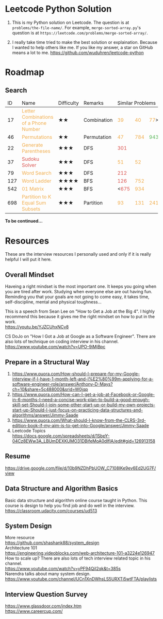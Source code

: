 # Leetcode Python Solution
1. This is my Python solution on Leetcode. The question is at `problems/the-file-name/`. For example, `merge-sorted-array.py`'s question is at `https://leetcode.com/problems/merge-sorted-array/`.

2. I really take time tried to make the best solution or explaination. 
Because I wanted to help others like me. 
If you like my answer, a star on GitHub means a lot to me. 
https://github.com/wuduhren/leetcode-python

# Roadmap
## Search
<style>
    .hard {
        color: #d9534f;
    }
    .medium {
        color: #f0ad4e;
    }
    .easy {
        color: #5cb85c;
    }
</style>

<table>
<thead>
    <tr>
        <td>ID</td>
        <td>Name</td>
        <td>Difficulty</td>
        <td>Remarks</td>
        <td colspan="7">Similar Problems</td>
    <tr>
</thead>
<tbody>
    <tr>
        <td>17</td>
        <td><span class="medium" href="https://leetcode.com/problems/letter-combinations-of-a-phone-number">Letter Combinations of a Phone Number</span></td>
        <td>★★</td>
        <td>Combination</td>
        <td><span class="medium" href="https://leetcode.com/problems/combination-sum/">39</span></td>
        <td><span class="medium" href="https://leetcode.com/problems/combination-sum-ii/">40</span></td>
        <td><span class="medium" href="https://leetcode.com/problems/combinations/">77</span>></td>
        <td><span class="medium" href="https://leetcode.com/problems/subsets/">78</span></td>
        <td><span class="medium" href="https://leetcode.com/problems/subsets-ii/">90</span></td>
        <td><span class="medium" href="https://leetcode.com/problems/combination-sum-iii/">216</span></td>
    </tr>
    <tr>
        <td>46</td>
        <td><span class="medium" href="https://leetcode.com/problems/permutations/">Permutations</span></td>
        <td>★★</td>
        <td>Permutation</td>
        <td><span class="medium" href="https://leetcode.com/problems/permutations-ii/">47</span></td>
        <td><span class="medium" href="https://leetcode.com/problems/letter-case-permutation/">784</span></td>
        <td><span class="easy" href="https://leetcode.com/problems/find-the-shortest-superstring">943</span></td>
        <td><span class="hard" href="https://leetcode.com/problems/number-of-squareful-arrays/">996</span></td>
        <td></td>
        <td></td>
    </tr>
    <tr>
        <td>22</td>
        <td><span class="medium" href="https://leetcode.com/problems/generate-parentheses/">Generate Parentheses</span></td>
        <td>★★★</td>
        <td>DFS</td>
        <td><span class="hard" href="https://leetcode.com/problems/remove-invalid-parentheses/">301</span></td>
        <td></td>
        <td></td>
        <td></td>
        <td></td>
        <td></td>
        <td></td>
    </tr>
    <tr>
        <td>37</td>
        <td><span class="hard" href="https://leetcode.com/problems/sudoku-solver">Sudoku Solver</span></td>
        <td>★★★</td>
        <td>DFS</td>
        <td><span class="medium" href="https://leetcode.com/problems/n-queens">51</span></td>
        <td><span class="medium" href="https://leetcode.com/problems/n-queens-ii">52</span></td>
        <td></td>
        <td></td>
        <td></td>
        <td></td>
        <td></td>
    </tr>
    <tr>
        <td>79</td>
        <td><span class="medium" href="https://leetcode.com/problems/word-search/">Word Search</td>
        <td>★★★</td>
        <td>DFS</td>
        <td class="hard" href="https://leetcode.com/problems/word-search-ii/submissions/">212</td>
        <td></td>
        <td></td>
        <td></td>
        <td></td>
        <td></td>
        <td></td>
    </tr>
    <tr>
        <td>127</td>
        <td><span class="medium" href="https://leetcode.com/problems/word-ladder/">Word Ladder</span></td>
        <td>★★★★</td>
        <td>BFS</td>
        <td><span class="hard" href="https://leetcode.com/problems/word-ladder-ii/">126</span></td>
        <td><span class="medium" href="https://leetcode.com/problems/open-the-lock/">752</span></td>
        <td></td>
        <td></td>
        <td></td>
        <td></td>
        <td></td>
    </tr>
    <tr>
        <td>542</td>
        <td><span class="medium" href="https://leetcode.com/problems/01-matrix/">01 Matrix</span></td>
        <td>★★★</td>
        <td>BFS</td>
        <td><<span class="hard" href="https://leetcode.com/problems/cut-off-trees-for-golf-event/">675</span></td>
        <td><span class="medium" href="https://leetcode.com/problems/shortest-bridge/">934</span></td>
        <td></td>
        <td></td>
        <td></td>
        <td></td>
        <td></td>
    </tr>
    <tr>
        <td>698</td>
        <td><span class="medium" href="https://leetcode.com/problems/01-matrix/">Partition to K Equal Sum Subsets</span></td>
        <td>★★★</td>
        <td>Partition</td>
        <td><span class="medium" href="https://leetcode.com/problems/restore-ip-addresses/">93</span></td>
        <td><span class="medium" href="https://leetcode.com/problems/palindrome-partitioning/">131</span></td>
        <td><span class="medium" href="https://leetcode.com/problems/different-ways-to-add-parentheses/">241</span></td>
        <td><span class="hard" href="https://leetcode.com/problems/expression-add-operators/">282</span></td>
        <td><span class="medium" href="https://leetcode.com/problems/split-array-into-fibonacci-sequence/">842</span></td>
        <td></td>
        <td></td>
    </tr>
</tbody>
</table>


**To be continued...**

# Resources
These are the interview resources I personally used and only if it is really helpful I will put it here.

## Overall Mindset
Haveing a right mindset is the most important one. It keeps you going when you are tired after work. Studying when everyone else are out having fun. Reminding you that your goals are not going to come easy, it takes time, self-discipline, mental and physical toughness...

This is a speech from Sean Lee on "How to Get a Job at the Big 4". I highly recommend this because it gives me the right mindset on how to put in the work.  
<https://youtu.be/YJZCUhxNCv8>

CS DoJo on "How I Got a Job at Google as a Software Engineer". There are also lots of technique on coding interview in his channel.  
<https://www.youtube.com/watch?v=UPO-9iMjBpc>

## Prepare in a Structural Way
1. <https://www.quora.com/How-should-I-prepare-for-my-Google-interview-if-I-have-1-month-left-and-I%E2%80%99m-applying-for-a-software-engineer-role/answer/Anthony-D-Mays?ch=10&share=5c488000&srid=W0jqp>
2. <https://www.quora.com/How-can-I-get-a-job-at-Facebook-or-Google-in-6-months-I-need-a-concise-work-plan-to-build-a-good-enough-skill-set-Should-I-join-some-other-start-up-or-build-my-own-projects-start-up-Should-I-just-focus-on-practicing-data-structures-and-algorithms/answer/Jimmy-Saade>
3. <https://www.quora.com/What-should-I-know-from-the-CLRS-3rd-edition-book-if-my-aim-is-to-get-into-Google/answer/Jimmy-Saade>
4. Leetcode Topics  
<https://docs.google.com/spreadsheets/d/1SbpY-04Cz8EWw3A_LBUmDEXKUMO31DBjfeMoA0dlfIA/edit#gid=126913158>

## Resume
<https://drive.google.com/file/d/10b9NZDhPbUOW_C7108IKe9ev6Ed2UG7F/view>

## Data Structure and Algorithm Basics
Basic data structure and algorithm online course taught in Python. This course is design to help you find job and do well in the interview.  
<https://classroom.udacity.com/courses/ud513>

## System Design
More resource  
<https://github.com/shashank88/system_design>  
Architecture 101  
<https://engineering.videoblocks.com/web-architecture-101-a3224e126947>  
How to scale up? There are also lots of tech interview related topic in his channel.  
<https://www.youtube.com/watch?v=yPF94QiI2qk&t=385s>  
Narendra talks about many system design.
<https://www.youtube.com/channel/UCn1XnDWhsLS5URXTi5wtFTA/playlists>

## Interview Question Survey
<https://www.glassdoor.com/index.htm>  
<https://www.careercup.com/>
